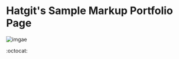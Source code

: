 # Hatgit's Sample Markup Portfolio Page 

![imgae](https://user-images.githubusercontent.com/5213035/55283404-633d2d00-5330-11e9-9fbd-51b6e7125855.png)


:octocat:





